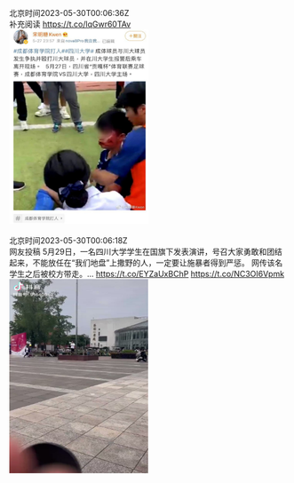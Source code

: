 北京时间2023-05-30T00:06:36Z<br>补充阅读 https://t.co/lqGwr60TAv<br><img src='/temp/image/2023/u-Month-5/1663215271270645761_0.jpg' width='250' height='350'><br><br>北京时间2023-05-30T00:06:18Z<br>网友投稿
5月29日，一名四川大学学生在国旗下发表演讲，号召大家勇敢和团结起来，不能放任在“我们地盘”上撒野的人，一定要让施暴者得到严惩。
网传该名学生之后被校方带走。… https://t.co/EYZaUxBChP https://t.co/NC3OI6Vpmk<br><img src='/temp/video/2023/u-Month-5/au-Day-30/whyyoutouzhele/1663215196054093826_0.jpg' width='250' height='350'><br><br>